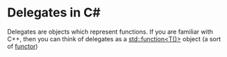 # Delegates in C#
Delegates are objects which represent functions. If you are familiar with C++, then you can think of delegates as a [std::function<T()>](https://en.cppreference.com/w/cpp/utility/functional/function) object
(a sort of [functor](https://www.geeksforgeeks.org/functors-in-cpp/))
